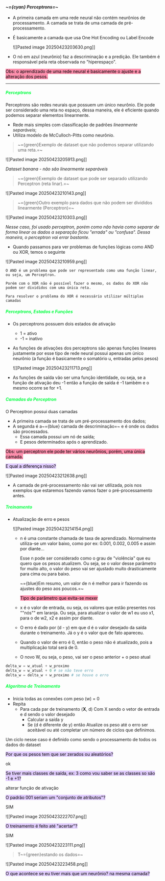 
#### *~={cyan}                                                            Perceptrons=~*

-  A primeira camada em uma rede neural não contém neurônios de processamento. A camada se trata de uma camada de pré-processamento. 
-  É basicamente a camada que usa One Hot Encoding ou Label Encode

	![[Pasted image 20250423203630.png]]

-  O nó em azul (neurônio) faz a descriminação e a predição. Ele também é responsável pela reta observada no "hiperespaço".

<mark style="background: #FF5582A6;">Obs: o aprendizado de uma rede neural é basicamente o ajuste e a alteração dos pesos.</mark>

---

##### <span style="color:rgb(0, 255, 64)">Perceptrons</span>

Perceptrons são redes neurais que possuem um único neurônio. Ele pode ser considerado uma reta no espaço, dessa maneira, ele é eficiente quando podemos separar elementos linearmente.

-  Rede mais simples com classificação de padrões *linearmente separáveis*;
-  Utiliza modelo de McCulloch-Pitts como neurônio.

> ~={green}Exemplo de dataset que não podemos separar utilizando uma reta.=~

![[Pasted image 20250423205913.png]]

*Dataset banana - não são linearmente separáveis*

> ~={green}Exemplo de dataset que pode ser separado utilizando Perceptron (reta linar).=~

![[Pasted image 20250423210143.png]]

> ~={green}Outro exemplo para dados que não podem ser divididos linearmente (Perceptron)=~

![[Pasted image 20250423210303.png]]

*Nesse caso, foi usado perceptron, porém como não havia como separar de forma linear os dados a separação ficou "errada" ou "confusa". Dessa maneira, o perceptron vai errar bastante.*

-  Quando passamos para ver problemas de funções lógicas como AND ou XOR, temos o seguinte

![[Pasted image 20250423210959.png]]

	O AND é um problema que pode ser representado como uma função linear, ou seja, um Perceptron.

	Porém com o XOR não é possível fazer o mesmo, os dados do XOR não podem ser divididos com uma única reta. 

	Para resolver o problema do XOR é necessário utilizar múltiplas camadas

##### <span style="color:rgb(0, 255, 64)">Perceptrons, Estados e Funções</span>

-  Os perceptrons possuem dois estados de ativação
	-  1 = ativo
	-  -1  = inativo

-  As funções de ativações dos perceptrons são apenas funções lineares justamente por esse tipo de rede neural possui apenas um único neurônio (a função é basicamente o somatório u, entradas pelos pesos)

	![[Pasted image 20250423211713.png]]

-  As funções de saída vão ser uma função identidade, ou seja, se a função de ativação deu -1 então a função de saída é -1 também e o mesmo ocorre se for +1.

##### <span style="color:rgb(0, 255, 64)">Camadas do Perceptron</span>

O Perceptron possui duas camadas

-  A primeira camada se trata de um pré-processamento dos dados;
-  A segunda é a~={blue} camada de descriminação=~ e é onde os dados são processados.
	-  Essa camada possui um nó de saída;
	-  E pesos determinados após o aprendizado.

<mark style="background: #FF5582A6;">Obs: um perceptron ele pode ter vários neurônios, porém, uma única camada.</mark>

<mark style="background: #D2B3FFA6;">E qual a diferença nisso?</mark>

![[Pasted image 20250423212638.png]]

-  A camada de pré-processamento não vai ser utilizada, pois nos exemplos que estaremos fazendo vamos fazer o pré-processamento antes.

##### <span style="color:rgb(0, 255, 64)">Treinamento</span>

-  Atualização de erro e pesos

	![[Pasted image 20250423214154.png]]

	- n é uma constante chamada de taxa de aprendizado. Normalmente utiliza-se um valor baixo, como por ex: 0.001, 0.002, 0.005 e assim por diante...

		Esse n pode ser considerado como o grau de "violência" que eu quero que os pesos atualizem. Ou seja, se o valor desse parâmetro for muito alto, o valor do peso vai ser ajustado muito drasticamente para cima ou para baixo.

		~={blue}Em resumo, um valor de n é melhor para ir fazendo os ajustes do peso aos poucos.=~

		<mark style="background: #FF5582A6;">Tipo de parâmetro que evita-se mexer</mark>

	- x é o valor de entrada, ou seja, os valores que estão presentes nos ""nós"" em laranja. Ou seja, para atualizar o valor de w1 eu uso x1, para o de w2, x2 e assim por diante.
	- O erro é dado por (d - y) em que d é o valor desejado da saída durante o treinamento. Já o y é o valor que de fato apareceu.
	- Quando o valor de erro é 0, então o peso não é atualizado, pois a multiplicação total será de 0.
	- O novo W, ou seja, o peso, vai ser o peso anterior + o peso atual
	
```Python
delta_w = w_atual + w_proximo
delta_w = w_atual + 0 # se não teve erro
delta_w = delta_w + w_proximo # se houve o erro
```

##### <span style="color:rgb(0, 255, 64)">Algoritmo de Treinamento</span>

-  Inicia todas as conexões com peso (w) = 0
-  Repita
	-  Para cada par de treinamento (**X**, d)
		Com X sendo o vetor de entrada e d sendo o valor desejado
		- Calcular a saída y
		-  Se (d é diferente de y) então
			Atualize os peso até o erro ser aceitável ou até completar um número de ciclos que definimos.
			
Um ciclo nesse caso é definido como sendo o processamento de todos os dados do dataset

<mark style="background: #D2B3FFA6;">Por que os pesos tem que ser zerados ou aleatórios?</mark>

ok

<mark style="background: #D2B3FFA6;">Se tiver mais classes de saída, ex: 3 como vou saber se as classes so são -1 e +1?</mark>

alterar função de ativação

<mark style="background: #D2B3FFA6;">O padrão 001 seriam um "conjunto de atributos"?</mark>

SIM

![[Pasted image 20250423222707.png]]

<mark style="background: #D2B3FFA6;">O treinamento é feito até "acertar"?</mark>

SIM

![[Pasted image 20250423223111.png]]

> T~={green}estando os dados=~

![[Pasted image 20250423223458.png]]

<mark style="background: #D2B3FFA6;">O que acontece se eu tiver mais que um neurônio? na mesma camada?</mark>






